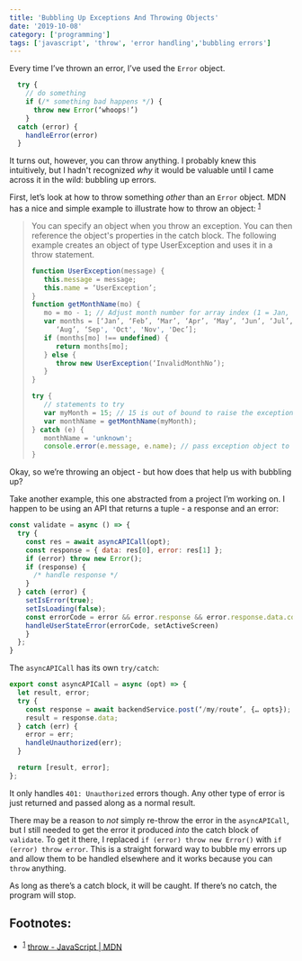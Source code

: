 ```yaml
---
title: 'Bubbling Up Exceptions And Throwing Objects'
date: '2019-10-08'
category: ['programming']
tags: ['javascript', 'throw', 'error handling','bubbling errors']
---
```


Every time I’ve thrown an error, I’ve used the `Error` object.
```javascript
  try {
    // do something
    if (/* something bad happens */) {
      throw new Error(‘whoops!’)
    }
  catch (error) {
    handleError(error)
  }
```

It turns out, however, you can throw anything. I probably knew this intuitively, but I hadn't recognized _why_ it would be valuable until I came across it in the wild: bubbling up errors.

First, let’s look at how to throw something _other_ than an `Error` object. MDN has a nice and simple example to illustrate how to throw an object: <sup>[1](#fn1)</sup><a id="sup1"></a>
> You can specify an object when you throw an exception. You can then reference the object's properties in the catch block. The following example creates an object of type UserException and uses it in a throw statement.
>
> ``` javascript
> function UserException(message) {
>    this.message = message;
>    this.name = ‘UserException’;
> }
> function getMonthName(mo) {
>    mo = mo - 1; // Adjust month number for array index (1 = Jan, 12 = Dec)
>    var months = [‘Jan’, ‘Feb’, ‘Mar’, ‘Apr’, ‘May’, ‘Jun’, ‘Jul’,
>       ‘Aug’, ‘Sep', 'Oct', 'Nov', 'Dec’];
>    if (months[mo] !== undefined) {
>       return months[mo];
>    } else {
>       throw new UserException(‘InvalidMonthNo’);
>    }
> }
>
> try {
>    // statements to try
>    var myMonth = 15; // 15 is out of bound to raise the exception
>    var monthName = getMonthName(myMonth);
> } catch (e) {
>    monthName = 'unknown';
>    console.error(e.message, e.name); // pass exception object to err handler
> }
> ```


Okay, so we’re throwing an object - but how does that help us with bubbling up?

Take another example, this one abstracted from a project I’m working on. I happen to be using an API that returns a tuple - a response and an error:
```javascript
const validate = async () => {
  try {
    const res = await asyncAPICall(opt);
    const response = { data: res[0], error: res[1] };
    if (error) throw new Error();
    if (response) {
      /* handle response */
    }
  } catch (error) {
    setIsError(true);
    setIsLoading(false);
    const errorCode = error && error.response && error.response.data.code
    handleUserStateError(errorCode, setActiveScreen)
    }
  };
}
```

The `asyncAPICall` has its own `try/catch`:
``` javascript
export const asyncAPICall = async (opt) => {
  let result, error;
  try {
    const response = await backendService.post(‘/my/route’, {… opts});
    result = response.data;
  } catch (err) {
    error = err;
    handleUnauthorized(err);
  }

  return [result, error];
};
```

It only handles `401: Unauthorized` errors though. Any other type of error is just returned and passed along as a normal result.

There may be a reason to _not_ simply re-throw the error in the `asyncAPICall`, but I still needed to get the error it produced _into_ the catch block of `validate`. To get it there, I replaced `if (error) throw new Error()` with `if (error) throw error`. This is a straight forward way to bubble my errors up and allow them to be handled elsewhere and it works because you can `throw` anything.

As long as there’s a catch block, it will be caught. If there’s no catch, the program will stop.

## Footnotes:
* <sup>[1](#sup1)</sup><a id="fn1"></a> [throw - JavaScript | MDN](https://developer.mozilla.org/en-US/docs/Web/JavaScript/Reference/Statements/throw#Throw_an_object)

